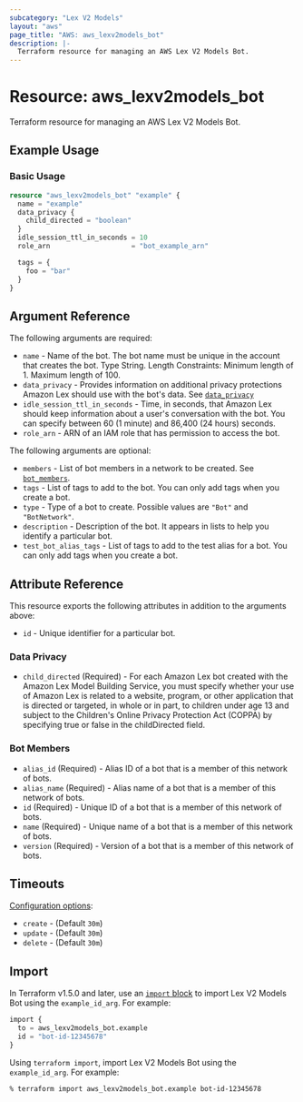 ```yaml
---
subcategory: "Lex V2 Models"
layout: "aws"
page_title: "AWS: aws_lexv2models_bot"
description: |-
  Terraform resource for managing an AWS Lex V2 Models Bot.
---
```


# Resource: aws_lexv2models_bot

Terraform resource for managing an AWS Lex V2 Models Bot.

## Example Usage

### Basic Usage

```terraform
resource "aws_lexv2models_bot" "example" {
  name = "example"
  data_privacy {
    child_directed = "boolean"
  }
  idle_session_ttl_in_seconds = 10
  role_arn                    = "bot_example_arn"

  tags = {
    foo = "bar"
  }
}
```

## Argument Reference

The following arguments are required:

* `name` - Name of the bot. The bot name must be unique in the account that creates the bot. Type String. Length Constraints: Minimum length of 1. Maximum length of 100.
* `data_privacy` - Provides information on additional privacy protections Amazon Lex should use with the bot's data. See [`data_privacy`](#data-privacy)
* `idle_session_ttl_in_seconds` - Time, in seconds, that Amazon Lex should keep information about a user's conversation with the bot. You can specify between 60 (1 minute) and 86,400 (24 hours) seconds.
* `role_arn` - ARN of an IAM role that has permission to access the bot.

The following arguments are optional:

* `members` - List of bot members in a network to be created. See [`bot_members`](#bot-members).
* `tags` - List of tags to add to the bot. You can only add tags when you create a bot.
* `type` - Type of a bot to create. Possible values are `"Bot"` and `"BotNetwork"`.
* `description` - Description of the bot. It appears in lists to help you identify a particular bot.
* `test_bot_alias_tags` - List of tags to add to the test alias for a bot. You can only add tags when you create a bot.

## Attribute Reference

This resource exports the following attributes in addition to the arguments above:

* `id` - Unique identifier for a particular bot.

### Data Privacy

* `child_directed` (Required) -  For each Amazon Lex bot created with the Amazon Lex Model Building Service, you must specify whether your use of Amazon Lex is related to a website, program, or other application that is directed or targeted, in whole or in part, to children under age 13 and subject to the Children's Online Privacy Protection Act (COPPA) by specifying true or false in the childDirected field.

### Bot Members

* `alias_id` (Required) - Alias ID of a bot that is a member of this network of bots.
* `alias_name` (Required) - Alias name of a bot that is a member of this network of bots.
* `id` (Required) - Unique ID of a bot that is a member of this network of bots.
* `name` (Required) - Unique name of a bot that is a member of this network of bots.
* `version` (Required) - Version of a bot that is a member of this network of bots.

## Timeouts

[Configuration options](https://developer.hashicorp.com/terraform/language/resources/syntax#operation-timeouts):

* `create` - (Default `30m`)
* `update` - (Default `30m`)
* `delete` - (Default `30m`)

## Import

In Terraform v1.5.0 and later, use an [`import` block](https://developer.hashicorp.com/terraform/language/import) to import Lex V2 Models Bot using the `example_id_arg`. For example:

```terraform
import {
  to = aws_lexv2models_bot.example
  id = "bot-id-12345678"
}
```

Using `terraform import`, import Lex V2 Models Bot using the `example_id_arg`. For example:

```console
% terraform import aws_lexv2models_bot.example bot-id-12345678
```
